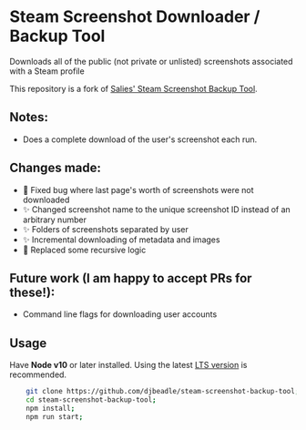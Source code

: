 # Steam Screenshot Downloader / Backup Tool

Downloads all of the public (not private or unlisted) screenshots associated with a Steam profile

This repository is a fork of [Salies' Steam Screenshot Backup Tool](https://github.com/Salies/steam-screenshot-backup-tool).

## Notes:
- Does a complete download of the user's screenshot each run. 

## Changes made:
- 🐛 Fixed bug where last page's worth of screenshots were not downloaded
- ✨ Changed screenshot name to the unique screenshot ID instead of an arbitrary number
- ✨ Folders of screenshots separated by user
- ✨ Incremental downloading of metadata and images
- 🎨 Replaced some recursive logic

## Future work (I am happy to accept PRs for these!):
- Command line flags for downloading user accounts

## Usage
Have **Node v10** or later installed. Using the latest [LTS version](https://nodejs.org/en/download/) is recommended.

```bash
    git clone https://github.com/djbeadle/steam-screenshot-backup-tool; # or download the zip
    cd steam-screenshot-backup-tool;
    npm install;
    npm run start;
```